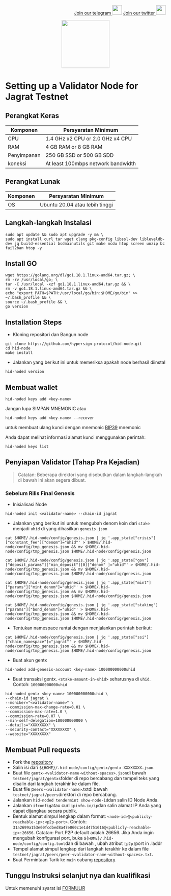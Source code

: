 <p style="font-size:14px" align="right">
<a href="https://t.me/BeritaCryptoo" target="_blank">Join our telegram <img src="https://user-images.githubusercontent.com/50621007/183283867-56b4d69f-bc6e-4939-b00a-72aa019d1aea.png" width="30"/></a>
<a href="https://twitter.com/BeritaCryptoo" target="_blank">Join our twitter <img src="https://user-images.githubusercontent.com/108946833/184274157-08210464-fa03-493d-b01c-2420c67a524f.jpg" width="30"/></a>
</p>
 
<p align="center">
  <img height="150" height="auto" src="https://user-images.githubusercontent.com/108946833/189469748-93a12fe9-f5ad-4186-ad69-df75539434f8.jpg">
</p>


# Setting up a Validator Node for Jagrat Testnet
## Perangkat Keras

|  Komponen |  Persyaratan Minimum |
| ------------ | ------------ |
| CPU  | 1.4 GHz x2 CPU or 2.0 GHz x4 CPU |
| RAM | 4 GB RAM or 8 GB RAM |
| Penyimpanan  | 250 GB SSD or 500 GB SDD|
| koneksi | At least 100mbps network bandwidth |

## Perangkat Lunak

|Komponen | Persyaratan Minimum |
| ------------ | ------------ |
| OS | Ubuntu 20.04 atau lebih tinggi | 

## Langkah-langkah Instalasi
```
sudo apt update && sudo apt upgrade -y && \
sudo apt install curl tar wget clang pkg-config libssl-dev libleveldb-dev jq build-essential bsdmainutils git make ncdu htop screen unzip bc fail2ban htop -y
```

## Install GO
```
wget https://golang.org/dl/go1.18.1.linux-amd64.tar.gz; \
rm -rv /usr/local/go; \
tar -C /usr/local -xzf go1.18.1.linux-amd64.tar.gz && \
rm -v go1.18.1.linux-amd64.tar.gz && \
echo "export PATH=$PATH:/usr/local/go/bin:$HOME/go/bin" >> ~/.bash_profile && \
source ~/.bash_profile && \
go version
```
## Installation Steps

- Kloning repositori dan Bangun node
```
git clone https://github.com/hypersign-protocol/hid-node.git
cd hid-node
make install
```

- Jalankan yang berikut ini untuk memeriksa apakah node berhasil diinstal
```
hid-noded version
```

## Membuat wallet
```
hid-noded keys add <key-name>
```
Jangan lupa SIMPAN MNEMONIC
atau
```
hid-noded keys add <key-name> --recover
```
untuk membuat ulang kunci dengan mnemonic [BIP39](https://github.com/bitcoin/bips/tree/master/bip-0039) mnemonic

Anda dapat melihat informasi alamat kunci menggunakan perintah: 
```
hid-noded keys list
```
## Penyiapan Validator (Tahap Pra Kejadian)

> Catatan: Beberapa direktori yang disebutkan dalam langkah-langkah di bawah ini akan segera dibuat.

### Sebelum Rilis Final Genesis

- Inisialisasi Node
```
hid-noded init <validator-name> --chain-id jagrat
```
- Jalankan yang berikut ini untuk mengubah denom koin dari `stake` menjadi `uhid` di yang dihasilkan `genesis.json`
```
cat $HOME/.hid-node/config/genesis.json | jq '.app_state["crisis"]["constant_fee"]["denom"]="uhid"' > $HOME/.hid-node/config/tmp_genesis.json && mv $HOME/.hid-node/config/tmp_genesis.json $HOME/.hid-node/config/genesis.json
```
```
cat $HOME/.hid-node/config/genesis.json | jq '.app_state["gov"]["deposit_params"]["min_deposit"][0]["denom" ]="uhid"' > $HOME/.hid-node/config/tmp_genesis.json && mv $HOME/.hid-node/config/tmp_genesis.json $HOME/.hid-node/config/genesis.json
```
```
cat $HOME/.hid-node/config/genesis.json | jq '.app_state["mint"]["params"]["mint_denom"]="uhid"' > $HOME/.hid-node/config/tmp_genesis.json && mv $HOME/.hid-node/config/tmp_genesis.json $HOME/.hid-node/config/genesis.json
```
```
cat $HOME/.hid-node/config/genesis.json | jq '.app_state["staking"]["params"]["bond_denom"]="uhid"' > $HOME/.hid-node/config/tmp_genesis.json && mv $HOME/.hid-node/config/tmp_genesis.json $HOME/.hid-node/config/genesis.json
```
- Tentukan namespace rantai dengan menjalankan perintah berikut:
```
cat $HOME/.hid-node/config/genesis.json | jq '.app_state["ssi"]["chain_namespace"]="jagrat"' > $HOME/.hid-node/config/tmp_genesis.json && mv $HOME/.hid-node/config/tmp_genesis.json $HOME/.hid-node/config/genesis.json
```
- Buat akun gentx
```
hid-noded add-genesis-account <key-name> 100000000000uhid
```
- Buat transaksi gentx. `<stake-amount-in-uhid>` seharusnya di `uhid`. Contoh: `100000000000uhid`
```
hid-noded gentx <key-name> 100000000000uhid \
--chain-id jagrat \
--moniker="<validator-name>" \
--commission-max-change-rate=0.01 \
--commission-max-rate=1.0 \
--commission-rate=0.07 \
--min-self-delegation=100000000000 \
--details="XXXXXXXX" \
--security-contact="XXXXXXXX" \
--website="XXXXXXXX"
```
## Membuat Pull requests
- Fork the [repository](https://github.com/hypersign-protocol/networks)
- Salin isi dari `${HOME}/.hid-node/config/gentx/gentx-XXXXXXXX.json`.
- Buat file `gentx-<validator-name-without-spaces>.json`di bawah `testnet/jagrat/gentxs`folder di repo bercabang dan tempel teks yang disalin dari langkah terakhir ke dalam file.
- Buat file p`eers-<validator-name>`.txtdi bawah `testnet/jagrat/peers`direktori di repo bercabang.
- Jalankan `hid-noded tendermint show-node-id`dan salin ID Node Anda.
- Jalankan `ifconfig`atau curl `ipinfo.io/ip`dan salin alamat IP Anda yang dapat dijangkau secara publik.
- Bentuk alamat simpul lengkap dalam format: `<node-id>@<publicly-reachable-ip>:<p2p-port>`. Contoh: `31a2699a153e60fcdbed8a47e060c1e1d4751616@<publicly-reachable-ip>:26656`. Catatan: Port P2P default adalah 26656. Jika Anda ingin mengubah konfigurasi port, buka `${HOME}/.hid-node/config/config.toml`dan di bawah , ubah atribut `[p2p]`port in .laddr
- Tempel alamat simpul lengkap dari langkah terakhir ke dalam file `testnet/jagrat/peers/peer-<validator-name-without-spaces>.txt`.
- Buat Permintaan Tarik ke `main` cabang [repository](https://github.com/hypersign-protocol/networks)

## Tunggu Instruksi selanjut nya dan kualifikasi
Untuk memenuhi syarat isi [FORMULIR](https://app.fyre.hypersign.id/form/hidnet-validator-interest?referrer=ZGVuZGl1Y2F5eTI3OUBnbWFpbC5jb20=)
